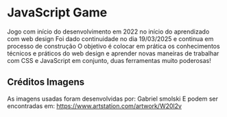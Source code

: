 # JavaScript Game
Jogo com início do desenvolvimento em 2022 no início do aprendizado com web design
Foi dado continuidade no dia 19/03/2025 e continua em processo de construção
O objetivo é colocar em prática os conhecimentos técnicos e práticos do web design e aprender novas maneiras de trabalhar com CSS e JavaScript em conjunto, duas ferramentas muito poderosas!

## Créditos Imagens
As imagens usadas foram desenvolvidas por: Gabriel smolski
E podem ser encontradas em: https://www.artstation.com/artwork/W20l2v

